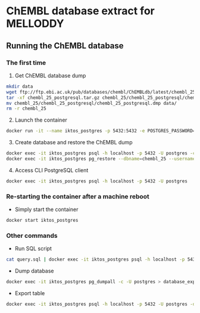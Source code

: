 # ChEMBL database extract for MELLODDY

## Running the ChEMBL database

### The first time
1. Get ChEMBL database dump
```bash
mkdir data
wget ftp://ftp.ebi.ac.uk/pub/databases/chembl/ChEMBLdb/latest/chembl_25_postgresql.tar.gz
tar -xf chembl_25_postgresql.tar.gz chembl_25/chembl_25_postgresql/chembl_25_postgresql.dmp
mv chembl_25/chembl_25_postgresql/chembl_25_postgresql.dmp data/
rm -r chembl_25
```

2. Launch the container
```bash
docker run -it --name iktos_postgres -p 5432:5432 -e POSTGRES_PASSWORD=mypassword -d iktos-postgres
```

3. Create database and restore the ChEMBL dump
```bash
docker exec -it iktos_postgres psql -h localhost -p 5432 -U postgres -c "create database chembl_25;"
docker exec -it iktos_postgres pg_restore --dbname=chembl_25 --username=postgres data/chembl_25_postgresql.dmp > restore.log
```

4. Access CLI PostgreSQL client
```bash
docker exec -it iktos_postgres psql -h localhost -p 5432 -U postgres
```

### Re-starting the container after a machine reboot
+ Simply start the container
```bash
docker start iktos_postgres
```

### Other commands
+ Run SQL script
```bash
cat query.sql | docker exec -it iktos_postgres psql -h localhost -p 5432 -U postgres -d chembl_25
```

+ Dump database
```bash
docker exec -it iktos_postgres pg_dumpall -c -U postgres > database_export.sql
```

+ Export table
```bash
docker exec -it iktos_postgres psql -h localhost -p 5432 -U postgres -d chembl_25 -c "\copy melloddy TO STDOUT WITH (FORMAT CSV, HEADER);" > melloddy.csv
```
